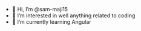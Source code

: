 - 👋 Hi, I’m @sam-maji15
- 👀 I’m interested in well anything related to coding
- 🌱 I’m currently learning Angular

